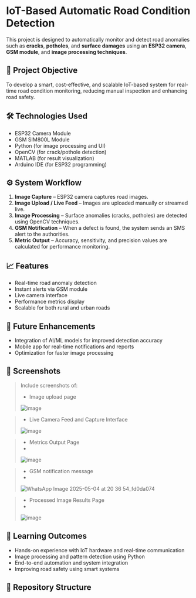 # IoT-Based Automatic Road Condition Detection

This project is designed to automatically monitor and detect road anomalies such as **cracks**, **potholes**, and **surface damages** using an **ESP32 camera**, **GSM module**, and **image processing techniques**.

## 📌 Project Objective

To develop a smart, cost-effective, and scalable IoT-based system for real-time road condition monitoring, reducing manual inspection and enhancing road safety.

## 🛠️ Technologies Used

- ESP32 Camera Module  
- GSM SIM800L Module  
- Python (for image processing and UI)  
- OpenCV (for crack/pothole detection)  
- MATLAB (for result visualization)  
- Arduino IDE (for ESP32 programming)

## ⚙️ System Workflow

1. **Image Capture** – ESP32 camera captures road images.
2. **Image Upload / Live Feed** – Images are uploaded manually or streamed live.
3. **Image Processing** – Surface anomalies (cracks, potholes) are detected using OpenCV techniques.
4. **GSM Notification** – When a defect is found, the system sends an SMS alert to the authorities.
5. **Metric Output** – Accuracy, sensitivity, and precision values are calculated for performance monitoring.

## 📈 Features

- Real-time road anomaly detection
- Instant alerts via GSM module
- Live camera interface
- Performance metrics display
- Scalable for both rural and urban roads

## 🚀 Future Enhancements

- Integration of AI/ML models for improved detection accuracy  
- Mobile app for real-time notifications and reports  
- Optimization for faster image processing

## 📸 Screenshots

> Include screenshots of:
>  - Image upload page
>    
> ![image](https://github.com/user-attachments/assets/5f3a802c-71c8-4e09-8948-97479884a370)


>- Live Camera Feed and Capture Interface
> 
> ![image](https://github.com/user-attachments/assets/51ddd900-2b18-44b6-8658-76ac5a3f30b4)


> - Metrics Output Page
> - 
> ![image](https://github.com/user-attachments/assets/35e2fe5d-40dc-4f2e-91ef-b0a8d94f9721)

>- GSM notification message
>- 
> ![WhatsApp Image 2025-05-04 at 20 36 54_fd0da074](https://github.com/user-attachments/assets/66053773-0340-4461-9ff5-247d53f5cae8)


>- Processed Image Results Page
>- 
> ![image](https://github.com/user-attachments/assets/f736e200-5d0d-4ff9-9a5a-c3a8ef915a3a)

  

## 🧠 Learning Outcomes

- Hands-on experience with IoT hardware and real-time communication
- Image processing and pattern detection using Python
- End-to-end automation and system integration
- Improving road safety using smart systems

## 📂 Repository Structure

